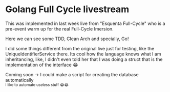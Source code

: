 # Golang Full Cycle livestream

This was implemented in last week live from "Esquenta Full-Cycle" who is a pre-event warm up for the real Full-Cycle Imersion.

Here we can see some TDD, Clean Arch and specially, Go!

I did some things different from the original live just for testing, like the UniqueIdentifierService there.
Its cool how the language knows what I am inheritancing, like, I didn't even told her that I was doing a struct that is the implementation of the interface 😂

Coming soon -> I could make a script for creating the database automatically
</br>
<small>I like to automate useless stuff 😂😂</small>
